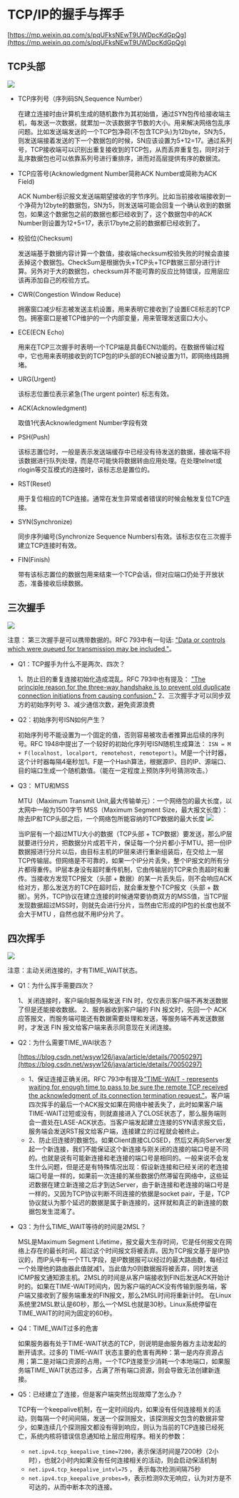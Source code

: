 # TCP/IP的握手与挥手 #

[https://mp.weixin.qq.com/s/pqUFksNEwT9UWDpcKdGpQg](https://mp.weixin.qq.com/s/pqUFksNEwT9UWDpcKdGpQg)

## TCP头部 ##

![](img/TCP_Header.PNG)

- TCP序列号（序列码SN,Sequence Number）

	在建立连接时由计算机生成的随机数作为其初始值，通过SYN包传给接收端主机，每发送一次数据，就累加一次该数据字节数的大小。用来解决网络包乱序问题。比如发送端发送的一个TCP包净荷(不包含TCP头)为12byte，SN为5，则发送端接着发送的下一个数据包的时候，SN应该设置为5+12=17。通过系列号，TCP接收端可以识别出重复接收到的TCP包，从而丢弃重复包，同时对于乱序数据包也可以依靠系列号进行重排序，进而对高层提供有序的数据流。

- TCP应答号(Acknowledgment Number简称ACK Number或简称为ACK Field)

	ACK Number标识报文发送端期望接收的字节序列。比如当前接收端接收到一个净荷为12byte的数据包，SN为5，则发送端可能会回复一个确认收到的数据包，如果这个数据包之前的数据也都已经收到了，这个数据包中的ACK Number则设置为12+5=17，表示17byte之前的数据都已经收到了。

- 校验位(Checksum)
 
	发送端基于数据内容计算一个数值，接收端checksum校验失败的时候会直接丢掉这个数据包。CheckSum是根据伪头+TCP头+TCP数据三部分进行计算。另外对于大的数据包，checksum并不能可靠的反应比特错误，应用层应该再添加自己的校验方式。

- CWR(Congestion Window Reduce)

	拥塞窗口减少标志被发送主机设置，用来表明它接收到了设置ECE标志的TCP包。拥塞窗口是被TCP维护的一个内部变量，用来管理发送窗口大小。

- ECE(ECN Echo)

	用来在TCP三次握手时表明一个TCP端是具备ECN功能的。在数据传输过程中，它也用来表明接收到的TCP包的IP头部的ECN被设置为11，即网络线路拥堵。

- URG(Urgent)

	该标志位置位表示紧急(The urgent pointer) 标志有效。

- ACK(Acknowledgment)

	取值1代表Acknowledgment Number字段有效

- PSH(Push)

	该标志置位时，一般是表示发送端缓存中已经没有待发送的数据，接收端不将该数据进行队列处理，而是尽可能快将数据转由应用处理。在处理telnet或rlogin等交互模式的连接时，该标志总是置位的。

- RST(Reset)

	用于复位相应的TCP连接。通常在发生异常或者错误的时候会触发复位TCP连接。

- SYN(Synchronize)

	同步序列编号(Synchronize Sequence Numbers)有效。该标志仅在三次握手建立TCP连接时有效。

- FIN(Finish)
 
	带有该标志置位的数据包用来结束一个TCP会话，但对应端口仍处于开放状态，准备接收后续数据。

## 三次握手 ##

![](img/TCP_Handsshake.PNG)

注意： 第三次握手是可以携带数据的。RFC 793中有一句话: ["Data or controls which were queued for transmission may be included."](https://www.rfc-editor.org/rfc/rfc793.html)。

- Q1：TCP握手为什么不是两次、四次？

	1、防止旧的重复连接初始化造成混乱。RFC 793中也有提及： ["The principle reason for the three-way handshake is to prevent old duplicate connection initiations from causing confusion."](https://www.rfc-editor.org/rfc/rfc793.html)
	2、三次握手才可以同步双方的初始序列号
	3、减少通信次数，避免资源浪费

- Q2：初始序列号ISN如何产生？

	初始序列号不能设置为一个固定的值，否则容易被攻击者推算出后续的序列号。RFC 1948中提出了一个较好的初始化序列号ISN随机生成算法： `ISN = M + F(localhost, localport, remotehost, remoteport)`。M是一个计时器，这个计时器每隔4毫秒加1。F是一个Hash算法，根据源IP、目的IP、源端口、目的端口生成一个随机数值。（能在一定程度上预防序列号猜测攻击。）

- Q3： MTU和MSS

	MTU（Maximum Transmit Unit,最大传输单元）：一个网络包的最大长度，以太网中一般为1500字节
	MSS（Maximum Segment Size，最大报文长度）：除去IP和TCP头部之后，一个网络包所能容纳的TCP数据的最大长度
	![](img/TCP_MTU_MSS.PNG)

	当IP层有一个超过MTU大小的数据（TCP头部 + TCP数据）要发送，那么IP层就要进行分片，把数据分片成若干片，保证每一个分片都小于MTU。把一份IP数据报进行分片以后，由目标主机的IP层来进行重新组装后，在交给上一层TCP传输层。但网络是不可靠的，如果一个IP分片丢失，整个IP报文的所有分片都得重传。IP层本身没有超时重传机制，它由传输层的TCP来负责超时和重传。当接收方发现TCP报文（头部 + 数据）的某一片丢失后，则不会响应ACK给对方，那么发送方的TCP在超时后，就会重发整个TCP报文（头部 + 数据）。另外，TCP协议在建立连接的时候通常要协商双方的MSS值，当TCP层发现数据超过MSS时，则就先会进行分片，当然由它形成的IP包的长度也就不会大于MTU ，自然也就不用IP分片了。

## 四次挥手 ##

![](img/TCP_Disconnect.PNG)

注意：主动关闭连接的，才有TIME_WAIT状态。

- Q1：为什么挥手需要四次？

	1、关闭连接时，客户端向服务端发送 FIN 时，仅仅表示客户端不再发送数据了但是还能接收数据。
	2、服务器收到客户端的 FIN 报文时，先回一个 ACK 应答报文，而服务端可能还有数据需要处理和发送，等服务端不再发送数据时，才发送 FIN 报文给客户端来表示同意现在关闭连接。

- Q2：为什么需要TIME_WAI状态？

	[https://blog.csdn.net/wsyw126/java/article/details/70050297](https://blog.csdn.net/wsyw126/java/article/details/70050297)
	- 1、保证连接正确关闭。RFC 793中有提及["TIME-WAIT - represents waiting for enough time to pass to be sure the remote TCP received the acknowledgment of its connection termination request."](https://www.rfc-editor.org/rfc/rfc793.html)。客户端四次挥手的最后一个ACK报文如果在网络中被丢失了，此时如果客户端TIME-WAIT过短或没有，则就直接进入了CLOSE状态了，那么服务端则会一直处在LASE-ACK状态。当客户端发起建立连接的SYN请求报文后，服务端会发送RST报文给客户端，连接建立的过程就会被终止。
	- 2、防止旧连接的数据包。如果Client直接CLOSED，然后又再向Server发起一个新连接，我们不能保证这个新连接与刚关闭的连接的端口号是不同的。也就是说有可能新连接和老连接的端口号是相同的。一般来说不会发生什么问题，但是还是有特殊情况出现：假设新连接和已经关闭的老连接端口号是一样的，如果前一次连接的某些数据仍然滞留在网络中，这些延迟数据在建立新连接之后才到达Server，由于新连接和老连接的端口号是一样的，又因为TCP协议判断不同连接的依据是socket pair，于是，TCP协议就认为那个延迟的数据是属于新连接的，这样就和真正的新连接的数据包发生混淆了。

- Q3：为什么TIME_WAIT等待的时间是2MSL？

	MSL是Maximum Segment Lifetime，报文最大生存时间，它是任何报文在网络上存在的最长时间，超过这个时间报文将被丢弃。因为TCP报文基于是IP协议的，而IP头中有一个TTL字段，是IP数据报可以经过的最大路由数，每经过一个处理他的路由器此值就减1，当此值为0则数据报将被丢弃，同时发送ICMP报文通知源主机。2MSL的时间是从客户端接收到FIN后发送ACK开始计时的。如果在TIME-WAIT时间内，因为客户端的ACK没有传输到服务端，客户端又接收到了服务端重发的FIN报文，那么2MSL时间将重新计时。
	在Linux系统里2MSL默认是60秒，那么一个MSL也就是30秒。Linux系统停留在TIME_WAIT的时间为固定的60秒。

- Q4：TIME_WAIT过多的危害

	如果服务器有处于TIME-WAIT状态的TCP，则说明是由服务器方主动发起的断开请求。过多的 TIME-WAIT 状态主要的危害有两种：第一是内存资源占用；第二是对端口资源的占用，一个TCP连接至少消耗一个本地端口，如果服务端TIME_WAIT状态过多，占满了所有端口资源，则会导致无法创建新连接。

- Q5：已经建立了连接，但是客户端突然出现故障了怎么办？

	TCP有一个keepalive机制，在一定时间段内，如果没有任何连接相关的活动，则每隔一个时间间隔，发送一个探测报文，该探测报文包含的数据非常少，如果连续几个探测报文都没有得到响应，则认为当前的TCP连接已经死亡，系统内核将错误信息通知给上层应用程序。相关的参数：
	
	- `net.ipv4.tcp_keepalive_time=7200`，表示保活时间是7200秒（2小时），也就2小时内如果没有任何连接相关的活动，则会启动保活机制
	- `net.ipv4.tcp_keepalive_intvl=75` ， 表示每次检测间隔75秒
	- `net.ipv4.tcp_keepalive_probes=9`，表示检测9次无响应，认为对方是不可达的，从而中断本次的连接。






	
